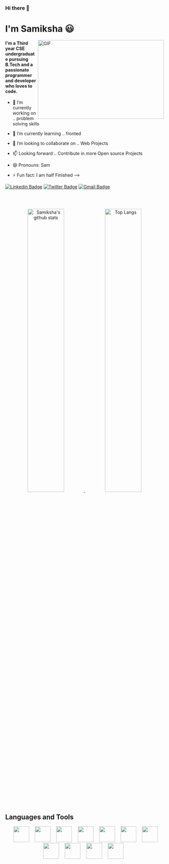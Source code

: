 ### Hi there 👋
 
# I'm Samiksha :smiley:

<img align="right" alt="GIF" height="250px" width="400px" src="https://media.giphy.com/media/L7Lm7JSWSRkW5Vvjjg/giphy.gif" />

#### I'm a Third year CSE undergraduate pursuing B.Tech and a passionate programmer and developer who loves to code.
- 🔭 I’m currently working on .. problem solving skills

- 🌱 I’m currently learning .. fronted 

- 👯 I’m looking to collaborate on .. Web Projects

- 📫 Looking forward .. Contribute in more Open source Projects
 
- 😄 Pronouns: Sam

- ⚡ Fun fact: I am half Finished
-->
 

[![Linkedin Badge](https://img.shields.io/badge/-samiksha-blue?style=flat&logo=Linkedin&logoColor=white&link=https://www.linkedin.com/in/samikshasandipsankar/)](https://www.linkedin.com/in/samikshasandipsankar/)
[![Twitter Badge](https://img.shields.io/badge/-@Samiksha_S_S-1ca0f1?style=flat&labelColor=1ca0f1&logo=twitter&logoColor=white&link=https://twitter.com/Samiksha_S_S)](https://twitter.com/Samiksha_S_S)
[![Gmail Badge](https://img.shields.io/badge/Gmail-D14836?style=flat&logo=gmail&logoColor=white&link=mailto:samikshasankar2000@gmail.com)](mailto:samikshasankar2000@gmail.com)


<br><br>
<div align="center" >  
<a  href="https://github.com/SamikshaSankar"> 
  
<img alt="Samiksha's github stats" width="48%" src="https://github-readme-stats.vercel.app/api?username=SamikshaSankar&show_icons=true&count_private=true&hide_border=true&bg_color=50,e96205,904e99&title_color=fff&text_color=fff&icon_color=f2f2f2" href="https://github.com/SamikshaSankar" />
<img alt="Top Langs" width="48%" src="https://github-readme-stats.vercel.app/api/top-langs/?username=SamikshaSankar&layout=compact&count_private=true&&hide_border=true&bg_color=904e99&title_color=fff&text_color=fff&icon_color=f2f2f2&hide=jupyter%20notebook&langs_count=5" href="https://github.com/SamikshaSankar" />
</a>
</div>
<br>


## Languages and Tools
<p align="center" >
<code> <img height="50" src="https://images.vexels.com/media/users/3/166383/isolated/preview/6024bc5746d7436c727825dc4fc23c22-html-programming-language-icon-by-vexels.png"> </code>
<code> <img height="50" src="https://3.bp.blogspot.com/-oRSUw_TmO9o/XIb61m88fcI/AAAAAAAAIq0/vnxl2zzsXEQsnHI2fH4GjKu_ZT0urRo4wCK4BGAYYCw/s1600/icon%2Bcss%2B3.png"> </code>
<code> <img height="50" src="https://www.clipartmax.com/png/middle/470-4707396_javascript-icon-html-css-js-icons.png"> </code>
<code> <img height="50" src="https://cdn.iconscout.com/icon/free/png-256/php-99-1175127.png"> </code>
<code> <img height="50" src="https://www.mysql.com/common/logos/logo-mysql-170x115.png"> </code>
<code> <img height="50" src="https://cdn.icon-icons.com/icons2/2108/PNG/512/java_icon_130901.png"> </code>
<code> <img height="50" src="https://img.icons8.com/color/452/nodejs.png"> </code>
<code> <img height="50" src="https://upload.wikimedia.org/wikipedia/commons/thumb/3/3f/Git_icon.svg/1024px-Git_icon.svg.png"> </code>
<code> <img height="50" src="https://cdn.worldvectorlogo.com/logos/ubuntu-2.svg"> </code>
<code> <img height="50" src="https://img.icons8.com/color/452/amazon-web-services.png"> </code>
 <code> <img height="50" src="https://img.icons8.com/color/452/visual-studio.png"> </code>
</p>
 
